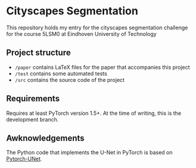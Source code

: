 # Cityscapes Segmentation

This repository holds my entry for the cityscapes segmentation challenge for the course 5LSM0 at Eindhoven University of Technology

## Project structure
- `/paper` contains LaTeX files for the paper that accompanies this project
- `/test` contains  some automated tests
- `/src` contains the source code of the project

## Requirements
Requires at least PyTorch version 1.5+. At the time of writing, this is the development branch.

## Awknowledgements
The Python code that implements the U-Net in PyTorch is based on [Pytorch-UNet](https://github.com/milesial/Pytorch-UNet).